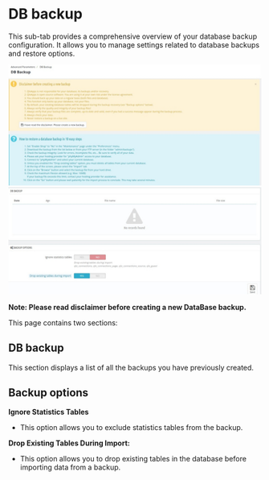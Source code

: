 # DB backup
This sub-tab provides a comprehensive overview of your database backup configuration. It allows you to manage settings related to database backups and restore options.



![Data base disclaimer](./DB2.png)
![Data Base disclaimer](./DB1.png)


**Note: Please read disclaimer before creating a new DataBase backup.**

This page contains two sections:

## DB backup

This section displays a list of all the backups you have previously created.

##  Backup options
 **Ignore Statistics Tables**

  - This option allows you to exclude statistics tables from the backup.

  **Drop Existing Tables During Import:**
  - This option allows you to drop existing tables in the database before importing data from a backup.
    